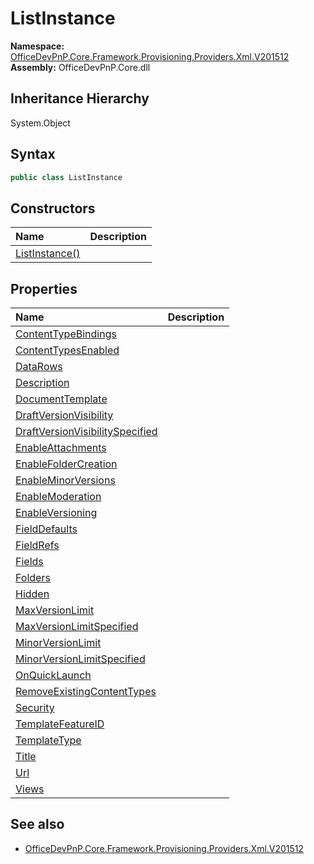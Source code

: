 # ListInstance
  

**Namespace:** [OfficeDevPnP.Core.Framework.Provisioning.Providers.Xml.V201512](OfficeDevPnP.Core.Framework.Provisioning.Providers.Xml.V201512.md)  
**Assembly:** OfficeDevPnP.Core.dll  
## Inheritance Hierarchy
System.Object  


## Syntax
```C#
public class ListInstance
```
## Constructors
|**Name**|**Description**|
|:-----|:-----|
| [ListInstance()](OfficeDevPnP.Core.Framework.Provisioning.Providers.Xml.V201512.ListInstance.ctor1.md) | 
## Properties
|**Name**|**Description**|
|:-----|:-----|
| [ContentTypeBindings](OfficeDevPnP.Core.Framework.Provisioning.Providers.Xml.V201512.ListInstance.ContentTypeBindings.md) | 
| [ContentTypesEnabled](OfficeDevPnP.Core.Framework.Provisioning.Providers.Xml.V201512.ListInstance.ContentTypesEnabled.md) | 
| [DataRows](OfficeDevPnP.Core.Framework.Provisioning.Providers.Xml.V201512.ListInstance.DataRows.md) | 
| [Description](OfficeDevPnP.Core.Framework.Provisioning.Providers.Xml.V201512.ListInstance.Description.md) | 
| [DocumentTemplate](OfficeDevPnP.Core.Framework.Provisioning.Providers.Xml.V201512.ListInstance.DocumentTemplate.md) | 
| [DraftVersionVisibility](OfficeDevPnP.Core.Framework.Provisioning.Providers.Xml.V201512.ListInstance.DraftVersionVisibility.md) | 
| [DraftVersionVisibilitySpecified](OfficeDevPnP.Core.Framework.Provisioning.Providers.Xml.V201512.ListInstance.DraftVersionVisibilitySpecified.md) | 
| [EnableAttachments](OfficeDevPnP.Core.Framework.Provisioning.Providers.Xml.V201512.ListInstance.EnableAttachments.md) | 
| [EnableFolderCreation](OfficeDevPnP.Core.Framework.Provisioning.Providers.Xml.V201512.ListInstance.EnableFolderCreation.md) | 
| [EnableMinorVersions](OfficeDevPnP.Core.Framework.Provisioning.Providers.Xml.V201512.ListInstance.EnableMinorVersions.md) | 
| [EnableModeration](OfficeDevPnP.Core.Framework.Provisioning.Providers.Xml.V201512.ListInstance.EnableModeration.md) | 
| [EnableVersioning](OfficeDevPnP.Core.Framework.Provisioning.Providers.Xml.V201512.ListInstance.EnableVersioning.md) | 
| [FieldDefaults](OfficeDevPnP.Core.Framework.Provisioning.Providers.Xml.V201512.ListInstance.FieldDefaults.md) | 
| [FieldRefs](OfficeDevPnP.Core.Framework.Provisioning.Providers.Xml.V201512.ListInstance.FieldRefs.md) | 
| [Fields](OfficeDevPnP.Core.Framework.Provisioning.Providers.Xml.V201512.ListInstance.Fields.md) | 
| [Folders](OfficeDevPnP.Core.Framework.Provisioning.Providers.Xml.V201512.ListInstance.Folders.md) | 
| [Hidden](OfficeDevPnP.Core.Framework.Provisioning.Providers.Xml.V201512.ListInstance.Hidden.md) | 
| [MaxVersionLimit](OfficeDevPnP.Core.Framework.Provisioning.Providers.Xml.V201512.ListInstance.MaxVersionLimit.md) | 
| [MaxVersionLimitSpecified](OfficeDevPnP.Core.Framework.Provisioning.Providers.Xml.V201512.ListInstance.MaxVersionLimitSpecified.md) | 
| [MinorVersionLimit](OfficeDevPnP.Core.Framework.Provisioning.Providers.Xml.V201512.ListInstance.MinorVersionLimit.md) | 
| [MinorVersionLimitSpecified](OfficeDevPnP.Core.Framework.Provisioning.Providers.Xml.V201512.ListInstance.MinorVersionLimitSpecified.md) | 
| [OnQuickLaunch](OfficeDevPnP.Core.Framework.Provisioning.Providers.Xml.V201512.ListInstance.OnQuickLaunch.md) | 
| [RemoveExistingContentTypes](OfficeDevPnP.Core.Framework.Provisioning.Providers.Xml.V201512.ListInstance.RemoveExistingContentTypes.md) | 
| [Security](OfficeDevPnP.Core.Framework.Provisioning.Providers.Xml.V201512.ListInstance.Security.md) | 
| [TemplateFeatureID](OfficeDevPnP.Core.Framework.Provisioning.Providers.Xml.V201512.ListInstance.TemplateFeatureID.md) | 
| [TemplateType](OfficeDevPnP.Core.Framework.Provisioning.Providers.Xml.V201512.ListInstance.TemplateType.md) | 
| [Title](OfficeDevPnP.Core.Framework.Provisioning.Providers.Xml.V201512.ListInstance.Title.md) | 
| [Url](OfficeDevPnP.Core.Framework.Provisioning.Providers.Xml.V201512.ListInstance.Url.md) | 
| [Views](OfficeDevPnP.Core.Framework.Provisioning.Providers.Xml.V201512.ListInstance.Views.md) | 
## See also
- [OfficeDevPnP.Core.Framework.Provisioning.Providers.Xml.V201512](OfficeDevPnP.Core.Framework.Provisioning.Providers.Xml.V201512.md)

